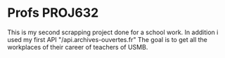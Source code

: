 # Profs PROJ632

This is my second scrapping project done for a school work.
In addition i used my first API "/api.archives-ouvertes.fr"
The goal is to get all the workplaces of their career of teachers of USMB.


